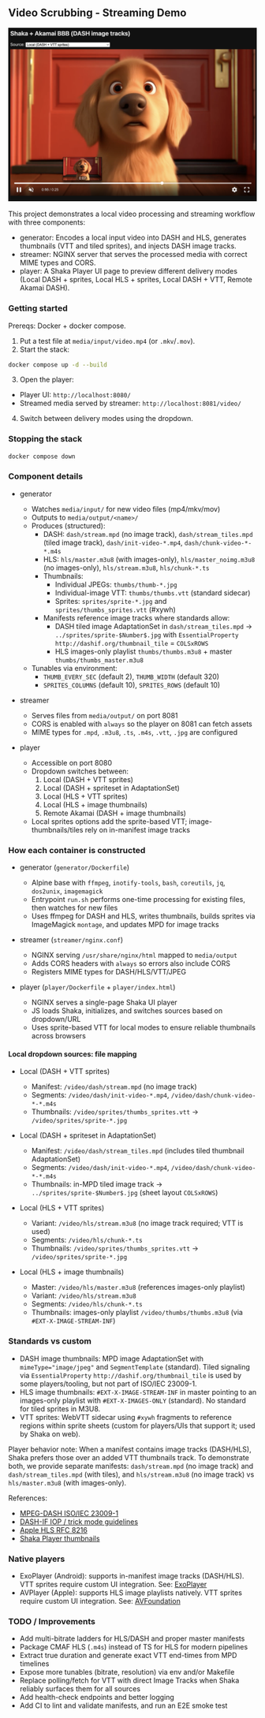 ## Video Scrubbing - Streaming Demo

![Player UI](./player.png)

This project demonstrates a local video processing and streaming workflow with three components:

- generator: Encodes a local input video into DASH and HLS, generates thumbnails (VTT and tiled sprites), and injects DASH image tracks.
- streamer: NGINX server that serves the processed media with correct MIME types and CORS.
- player: A Shaka Player UI page to preview different delivery modes (Local DASH + sprites, Local HLS + sprites, Local DASH + VTT, Remote Akamai DASH).

### Getting started

Prereqs: Docker + docker compose.

1. Put a test file at `media/input/video.mp4` (or `.mkv`/`.mov`).
2. Start the stack:

```sh
docker compose up -d --build
```

3. Open the player:

- Player UI: `http://localhost:8080/`
- Streamed media served by streamer: `http://localhost:8081/video/`

4. Switch between delivery modes using the dropdown.

### Stopping the stack

```sh
docker compose down
```

### Component details

- generator
  - Watches `media/input/` for new video files (mp4/mkv/mov)
  - Outputs to `media/output/<name>/`
  - Produces (structured):
    - DASH: `dash/stream.mpd` (no image track), `dash/stream_tiles.mpd` (tiled image track), `dash/init-video-*.mp4`, `dash/chunk-video-*-*.m4s`
    - HLS: `hls/master.m3u8` (with images-only), `hls/master_noimg.m3u8` (no images-only), `hls/stream.m3u8`, `hls/chunk-*.ts`
    - Thumbnails:
      - Individual JPEGs: `thumbs/thumb-*.jpg`
      - Individual-image VTT: `thumbs/thumbs.vtt` (standard sidecar)
      - Sprites: `sprites/sprite-*.jpg` and `sprites/thumbs_sprites.vtt` (#xywh)
    - Manifests reference image tracks where standards allow:
      - DASH tiled image AdaptationSet in `dash/stream_tiles.mpd` → `../sprites/sprite-$Number$.jpg` with `EssentialProperty` `http://dashif.org/thumbnail_tile` = `COLSxROWS`
      - HLS images-only playlist `thumbs/thumbs.m3u8` + master `thumbs/thumbs_master.m3u8`
  - Tunables via environment:
    - `THUMB_EVERY_SEC` (default 2), `THUMB_WIDTH` (default 320)
    - `SPRITES_COLUMNS` (default 10), `SPRITES_ROWS` (default 10)

- streamer 
  - Serves files from `media/output/` on port 8081
  - CORS is enabled with `always` so the player on 8081 can fetch assets
  - MIME types for `.mpd`, `.m3u8`, `.ts`, `.m4s`, `.vtt`, `.jpg` are configured

- player
  - Accessible on port 8080
  - Dropdown switches between:
    1. Local (DASH + VTT sprites)
    2. Local (DASH + spriteset in AdaptationSet)
    3. Local (HLS + VTT sprites)
    4. Local (HLS + image thumbnails)
    5. Remote Akamai (DASH + image thumbnails)
  - Local sprites options add the sprite-based VTT; image-thumbnails/tiles rely on in-manifest image tracks

### How each container is constructed

- generator (`generator/Dockerfile`)
  - Alpine base with `ffmpeg`, `inotify-tools`, `bash`, `coreutils`, `jq`, `dos2unix`, `imagemagick`
  - Entrypoint `run.sh` performs one-time processing for existing files, then watches for new files
  - Uses ffmpeg for DASH and HLS, writes thumbnails, builds sprites via ImageMagick `montage`, and updates MPD for image tracks

- streamer (`streamer/nginx.conf`)
  - NGINX serving `/usr/share/nginx/html` mapped to `media/output`
  - Adds CORS headers with `always` so errors also include CORS
  - Registers MIME types for DASH/HLS/VTT/JPEG

- player (`player/Dockerfile` + `player/index.html`)
  - NGINX serves a single-page Shaka UI player
  - JS loads Shaka, initializes, and switches sources based on dropdown/URL
  - Uses sprite-based VTT for local modes to ensure reliable thumbnails across browsers

#### Local dropdown sources: file mapping

- Local (DASH + VTT sprites)
  - Manifest: `/video/dash/stream.mpd` (no image track)
  - Segments: `/video/dash/init-video-*.mp4`, `/video/dash/chunk-video-*-*.m4s`
  - Thumbnails: `/video/sprites/thumbs_sprites.vtt` → `/video/sprites/sprite-*.jpg`

- Local (DASH + spriteset in AdaptationSet)
  - Manifest: `/video/dash/stream_tiles.mpd` (includes tiled thumbnail AdaptationSet)
  - Segments: `/video/dash/init-video-*.mp4`, `/video/dash/chunk-video-*-*.m4s`
  - Thumbnails: in-MPD tiled image track → `../sprites/sprite-$Number$.jpg` (sheet layout `COLSxROWS`)

- Local (HLS + VTT sprites)
  - Variant: `/video/hls/stream.m3u8` (no image track required; VTT is used)
  - Segments: `/video/hls/chunk-*.ts`
  - Thumbnails: `/video/sprites/thumbs_sprites.vtt` → `/video/sprites/sprite-*.jpg`

- Local (HLS + image thumbnails)
  - Master: `/video/hls/master.m3u8` (references images-only playlist)
  - Variant: `/video/hls/stream.m3u8`
  - Segments: `/video/hls/chunk-*.ts`
  - Thumbnails: images-only playlist `/video/thumbs/thumbs.m3u8` (via `#EXT-X-IMAGE-STREAM-INF`)

### Standards vs custom

- DASH image thumbnails: MPD image AdaptationSet with `mimeType="image/jpeg"` and `SegmentTemplate` (standard). Tiled signaling via `EssentialProperty` `http://dashif.org/thumbnail_tile` is used by some players/tooling, but not part of ISO/IEC 23009-1.
- HLS image thumbnails: `#EXT-X-IMAGE-STREAM-INF` in master pointing to an images-only playlist with `#EXT-X-IMAGES-ONLY` (standard). No standard for tiled sprites in M3U8.
- VTT sprites: WebVTT sidecar using `#xywh` fragments to reference regions within sprite sheets (custom for players/UIs that support it; used by Shaka on web).

Player behavior note: When a manifest contains image tracks (DASH/HLS), Shaka prefers those over an added VTT thumbnails track. To demonstrate both, we provide separate manifests: `dash/stream.mpd` (no image track) and `dash/stream_tiles.mpd` (with tiles), and `hls/stream.m3u8` (no image track) vs `hls/master.m3u8` (with images-only).

References:
- [MPEG-DASH ISO/IEC 23009-1](https://standards.iso.org/ittf/PubliclyAvailableStandards/)
- [DASH-IF IOP / trick mode guidelines](https://dashif.org/guidelines/)
- [Apple HLS RFC 8216](https://www.rfc-editor.org/rfc/rfc8216)
- [Shaka Player thumbnails](https://github.com/shaka-project/shaka-player)

### Native players

- ExoPlayer (Android): supports in-manifest image tracks (DASH/HLS). VTT sprites require custom UI integration. See: [ExoPlayer](https://exoplayer.dev/)
- AVPlayer (Apple): supports HLS image playlists natively. VTT sprites require custom UI integration. See: [AVFoundation](https://developer.apple.com/av-foundation/)

### TODO / Improvements

- Add multi-bitrate ladders for HLS/DASH and proper master manifests
- Package CMAF HLS (`.m4s`) instead of TS for HLS for modern pipelines
- Extract true duration and generate exact VTT end-times from MPD timelines
- Expose more tunables (bitrate, resolution) via env and/or Makefile
- Replace polling/fetch for VTT with direct Image Tracks when Shaka reliably surfaces them for all sources
- Add health-check endpoints and better logging
- Add CI to lint and validate manifests, and run an E2E smoke test

